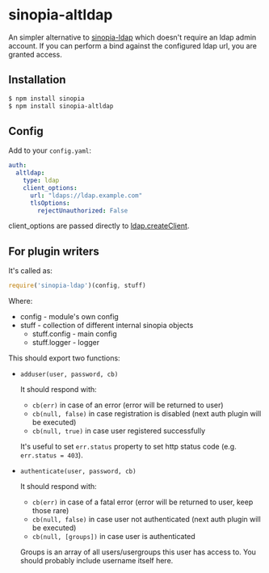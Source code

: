 # sinopia-altldap

An simpler alternative to [sinopia-ldap](https://github.com/rlidwka/sinopia-ldap)
which doesn't require an ldap admin account.  If you can perform a bind
against the configured ldap url, you are granted access.


## Installation

```sh
$ npm install sinopia
$ npm install sinopia-altldap
```

## Config

Add to your `config.yaml`:

```yaml
auth:
  altldap:
    type: ldap
    client_options:
      url: "ldaps://ldap.example.com"
      tlsOptions:
        rejectUnauthorized: False
```

client_options are passed directly to [ldap.createClient](http://ldapjs.org/client.html#create-a-client).

## For plugin writers

It's called as:

```js
require('sinopia-ldap')(config, stuff)
```

Where:

 - config - module's own config
 - stuff - collection of different internal sinopia objects
   - stuff.config - main config
   - stuff.logger - logger

This should export two functions:

 - `adduser(user, password, cb)`
   
   It should respond with:
    - `cb(err)` in case of an error (error will be returned to user)
    - `cb(null, false)` in case registration is disabled (next auth plugin will be executed)
    - `cb(null, true)` in case user registered successfully
   
   It's useful to set `err.status` property to set http status code (e.g. `err.status = 403`).

 - `authenticate(user, password, cb)`
   
   It should respond with:
    - `cb(err)` in case of a fatal error (error will be returned to user, keep those rare)
    - `cb(null, false)` in case user not authenticated (next auth plugin will be executed)
    - `cb(null, [groups])` in case user is authenticated
   
   Groups is an array of all users/usergroups this user has access to. You should probably include username itself here.
   
